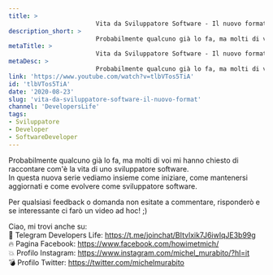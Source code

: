 ```yaml
---
title: > 
                        Vita da Sviluppatore Software - Il nuovo format
description_short: > 
                        Probabilmente qualcuno già lo fa, ma molti di voi mi hanno chiesto di raccontare com'è la vita di uno sviluppatore software.
metaTitle: > 
                        Vita da Sviluppatore Software - Il nuovo format
metaDesc: > 
                        Probabilmente qualcuno già lo fa, ma molti di voi mi hanno chiesto di raccontare com'è la vita di uno sviluppatore software.
link: 'https://www.youtube.com/watch?v=tlbVTos5TiA'
id: 'tlbVTos5TiA'
date: '2020-08-23'
slug: 'vita-da-sviluppatore-software-il-nuovo-format'
channel: 'DevelopersLife'
tags: 
- Sviluppatore
- Developer
- SoftwareDeveloper
---
```

Probabilmente qualcuno già lo fa, ma molti di voi mi hanno chiesto di raccontare com'è la vita di uno sviluppatore software.   
In questa nuova serie vediamo insieme come iniziare, come mantenersi aggiornati e come evolvere come sviluppatore software.  
  
Per qualsiasi feedback o domanda non esitate a commentare, risponderò e se interessante ci farò un video ad hoc! ;)  
  
Ciao, mi trovi anche su:  
🧨 Telegram Developers Life: https://t.me/joinchat/BItvlxik7J6iwIqJE3b99g  
🔥 Pagina Facebook: https://www.facebook.com/howimetmich/  
💥 Profilo Instagram: https://www.instagram.com/michel_murabito/?hl=it  
💣 Profilo Twitter: https://twitter.com/michelmurabito